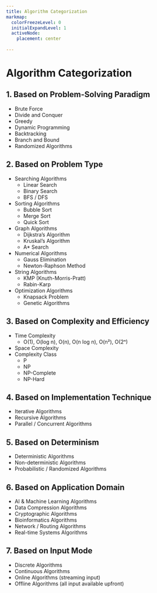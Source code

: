 ```yaml
---
title: Algorithm Categorization
markmap:
  colorFreezeLevel: 0
  initialExpandLevel: 1
  activeNode:
    placement: center
  
---
```


# Algorithm Categorization

## 1. Based on Problem-Solving Paradigm
- Brute Force
- Divide and Conquer
- Greedy
- Dynamic Programming
- Backtracking
- Branch and Bound
- Randomized Algorithms

## 2. Based on Problem Type
- Searching Algorithms
  - Linear Search
  - Binary Search
  - BFS / DFS
- Sorting Algorithms
  - Bubble Sort
  - Merge Sort
  - Quick Sort
- Graph Algorithms
  - Dijkstra’s Algorithm
  - Kruskal’s Algorithm
  - A* Search
- Numerical Algorithms
  - Gauss Elimination
  - Newton-Raphson Method
- String Algorithms
  - KMP (Knuth-Morris-Pratt)
  - Rabin-Karp
- Optimization Algorithms
  - Knapsack Problem
  - Genetic Algorithms

## 3. Based on Complexity and Efficiency
- Time Complexity
  - O(1), O(log n), O(n), O(n log n), O(n²), O(2ⁿ)
- Space Complexity
- Complexity Class
  - P
  - NP
  - NP-Complete
  - NP-Hard

## 4. Based on Implementation Technique
- Iterative Algorithms
- Recursive Algorithms
- Parallel / Concurrent Algorithms

## 5. Based on Determinism
- Deterministic Algorithms
- Non-deterministic Algorithms
- Probabilistic / Randomized Algorithms

## 6. Based on Application Domain
- AI & Machine Learning Algorithms
- Data Compression Algorithms
- Cryptographic Algorithms
- Bioinformatics Algorithms
- Network / Routing Algorithms
- Real-time Systems Algorithms

## 7. Based on Input Mode
- Discrete Algorithms
- Continuous Algorithms
- Online Algorithms (streaming input)
- Offline Algorithms (all input available upfront)

